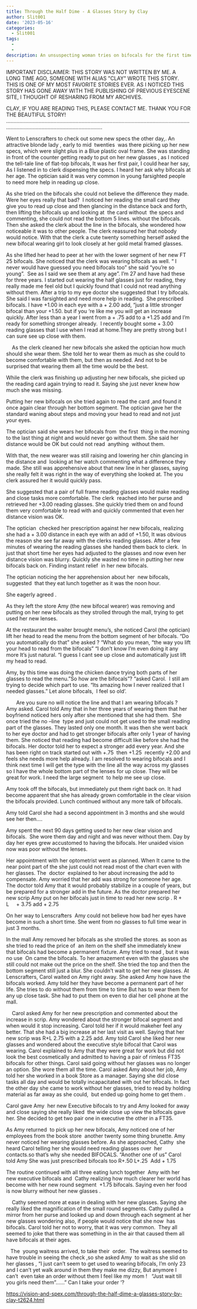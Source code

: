 ```yaml
---
title: Through the Half Dime - A Glasses Story by Clay
author: Slit001
date: '2023-05-16'
categories:
  - Slit001
tags:
  - 
  - 
description: An unsuspecting woman tries on bifocals for the first time and discovers a world she never knew existed.
---
```

IMPORTANT DISCLAIMER: THIS STORY WAS NOT WRITTEN BY ME. A LONG TIME AGO, SOMEONE WITH ALIAS "CLAY" WROTE THIS STORY. THIS IS ONE OF MY MOST FAVORITE STORIES EVER. AS I NOTICED THIS STORY HAS GONE AWAY WITH THE PUBLISHING OF PREVIOUS EYESCENE SITE, I THOUGHT OF RESHARING FROM MY ARCHIVES.

CLAY, IF YOU ARE READING THIS, PLEASE CONTACT ME. THANK YOU FOR THE BEAUTIFUL STORY!
.............................................................................................................................................................................................

Went to Lenscrafters to check out some new specs the other day,. An attractive blonde lady , early to mid  twenties  was there picking up her new specs, which were slight plus in a Blue plastic oval frame. She was standing in front of the counter getting ready to put on her new glasses , as I noticed the tell-tale line of flat-top bifocals, It was her first pair, I could hear her say, As I listened in to clerk dispensing the specs. I heard her ask why bifocals at her age. The optician said it was very common in young farsighted people to need more help in reading up close.

As she tried on the bifocals she could not believe the difference they made. Were her eyes really that bad?  I noticed her reading the small card they give you to read up close and then glancing in the distance back and forth, then lifting the bifocals up and looking at  the card without  the specs and commenting, she could not read the bottom 5 lines. without the bifocals. Then she asked the clerk about the line in the bifocals, she wondered how noticeable it was to other people. The clerk reassured her that nobody would notice. With that the clerk a cute twenty something herself asked the new bifocal wearing girl to look closely at her gold metal framed glasses.

As she lifted her head to peer at her with the lower segment of her new FT 25 bifocals. She noticed that the clerk was wearing bifocals as well. “ I never would have guessed you need bifocals too” she said “you’re so young”.  See as I said we see them at any age”. I’m 27 and have had these for three years. I started out wearing the half glasses just for reading, they really made me feel old but I quickly found that I could not read anything without them. After a trip to my eye doctor she suggested that I try bifocals. She said I was farsighted and need more help in reading.  She prescribed  bifocals. I have +1.00 in each eye with a + 2.00 add, “just a little stronger bifocal than your +1.50. but if you ‘re like me you will get an increase quickly. After less than a year I went from a + .75 add to a +1.25 add and I’m ready for something stronger already.  I recently bought some + 3.00 reading glasses that I use when I read at home.They are pretty strong but I can sure see up close with them.

    As the clerk cleaned her new bifocals she asked the optician how much should she wear them. She told her to wear them as much as she could to become comfortable with them, but then as needed. And not to be surprised that wearing them all the time would be the best.

While the clerk was finishing up adjusting her new bifocals, she picked up the reading card again trying to read it. Saying she just never knew how much she was missing.

Putting her new bifocals on she tried again to read the card ,and found it once again clear through her bottom segment. The optician gave her the standard waning about steps and moving your head to read and not just your eyes.

The optician said she wears her bifocals from  the first  thing in the morning to the last thing at night and would never go without them. She said her distance would be OK but could not read  anything  without them.

With that, the new wearer was still raising and lowering her chin glancing in the distance and  looking at her watch commenting what a difference they made. She still was apprehensive about that new line in her glasses, saying she really felt it was right in the way of everything she looked at. The you clerk assured her it would quickly pass.

She suggested that a pair of full frame reading glasses would make reading and close tasks more comfortable. The clerk  reached into her purse and retrieved her +3.00 reading glasses. She quickly tried them on and found them very comfortable to read with and quickly commented that even her distance vision was OK.

The optician  checked her prescription against her new bifocals, realizing she had a + 3.00 distance in each eye with an add of +1.50, It was obvious the reason she see far away with the clerks reading glasses. After a few minutes of wearing the reading glasses she handed them back to clerk.  In just that short time her eyes had adjusted to the glasses and now even her distance vision was blurry. Quickly she wasted no time in putting her new bifocals back on. Finding instant relief  in her new bifocals.

The optician noticing the her apprehension about her  new bifocals, suggested  that they eat lunch together as it was the noon hour.

She eagerly agreed .

As they left the store Amy (the new bifocal wearer) was removing and putting on her new bifocals as they strolled through the mall, trying to get used her new lenses.

At the restaurant the waiter brought menu’s, she noticed Carol (the optician) lift her head to read the menu from the bottom segment of her bifocals. “Do you automatically do that” she asked ? “What do you mean, “the way you lift your head to read from the bifocals” “I don’t know I’m even doing it any more It’s just natural. “I guess I cant see up close and automatically just lift my head to read.

Amy, by this time was doing the chicken dance trying both parts of her glasses to read the menu.”So how are the bifocals”? “asked Carol.  I still am trying to decide which part to use. “Its amazing how I never realized that I needed glasses.” Let alone bifocals,  I feel so old’.  

       Are you sure no will notice the line and that I am wearing bifocals ?  Amy asked. Carol told Amy that in her three years of wearing them that her boyfriend noticed hers only after she mentioned that she had them.  She once tried the no –line  type and just could not get used to the small reading part of the glasses. They lasted only one month. It was then she went back to her eye doctor and had to get stronger bifocals after only 1 year of having them. She noticed that reading had become difficult like before she had the bifocals. Her doctor told her to expect a stronger add every year. And she has been right on track started out with +.75  then +1.25  recently +2.00 and feels she needs more help already. I am resolved to wearing bifocals and I think next time I will get the type with the line all the way across my glasses so I have the whole bottom part of the lenses for up close. They will be great for work. I need the large segment  to help me see up close.

Amy took off the bifocals, but immediately put them right back on. It had become apparent that she has already grown comfortable in the clear vision the bifocals provided. Lunch continued without any more talk of bifocals.

Amy told Carol she had a second appointment in 3 months and she would see her then….

Amy spent the next 90 days getting used to her new clear vision and bifocals.  She wore them day and night and was never without them. Day by day her eyes grew accustomed to having the bifocals. Her unaided vision  now was poor without the lenses.

Her appointment with her optometrist went as planned. When It came to the near point part of the she just could not read most of the chart even with her glasses. The  doctor  explained to her about increasing the add to compensate. Amy worried that her add was strong for someone her age. The doctor told Amy that it would probably stabilize in a couple of years, but be prepared for a stronger add in the future. As the doctor prepared her new scrip Amy put on her bifocals just in time to read her new scrip . R + L     + 3.75 add + 2.75

On her way to Lenscrafters  Amy could not believe how bad her eyes have become in such a short time. She went from no glasses to full time wear in just 3 months.

In the mall Amy removed her bifocals as she strolled the stores. as soon as she tried to read the price of  an item on the shelf she immediately knew that bifocals had become a permanent fixture. Amy tried to read , but it was no use  On came the bifocals. To her amazement even with the glasses she still could not make out the price on the shelf. She tried the top and then the bottom segment still just a blur. She couldn’t wait to get her new glasses. At Lenscrafters, Carol waited on Amy right away. She asked Amy how have the bifocals worked. Amy told her they have become a permanent part of her life. She tries to do without them from time to time But has to wear them for any up close task. She had to put them on even to dial her cell phone at the mall.

    Carol asked Amy for her new prescription and commented about the increase in scrip. Amy wondered about the stronger bifocal segment and when would it stop increasing. Carol told her if it would makeher feel any better. That she had a big increase at her last visit as well. Saying that her new scrip was R+L 2.75 with a 2.25 add. Amy told Carol she liked her new glasses and wondered about the executive style bifocal that Carol was wearing. Carol explained to Amy that they were great for work but did not look the best cosmetically and admitted to having a pair of rimless FT35 bifocals for other things. Carol said going without her glasses was no longer an option. She wore them all the time. Carol asked Amy about her job, Amy told her she worked in a book Store as a manager. Saying she did close tasks all day and would be totally incapacitated with out her bifocals. In fact the other day she came to work without her glasses, tried to read by holding material as far away as she could,  but ended up going home to get them .

Carol gave Amy  her new Executive bifocals to try and Amy looked for away and close saying she really liked  the wide close up view the bifocals gave her. She decided to get two pair one in executive the other in a FT35.

As Amy returned  to pick up her new bifocals, Amy noticed one of her employees from the book store  another twenty some thing brunette. Amy never noticed her wearing glasses before. As she approached, Cathy  she heard Carol telling her she would need reading glasses over  her contacts.so that’s why she needed BIFOCALS. “Another one of us” Carol told Amy She was just prescribed bifocals too R+.50 L+.25  Add + 1.75

The routine continued with all three eating lunch together  Amy with her new executive bifocals and  Cathy realizing how much clearer her world has become with her new round segment  +1.75 bifocals. Saying even her food is now blurry without her new glasses .

    Cathy seemed more at ease in dealing with her new glasses. Saying she really liked the magnification of the small round segments. Cathy pulled a mirror from her purse and looked up and down through each segment at her new glasses wondering also, if people would notice that she now  has bifocals. Carol told her not to worry, that it was very common.  They all seemed to joke that there was something in in the air that caused them all have bifocals at their ages.

   The  young waitress arrived, to take their  order.  The waitress seemed to have trouble in seeing the check ,so she asked Amy  to wait as she slid on her glasses , “I just can’t seem to get used to wearing bifocals, I’m only 23 and I can’t yet walk around in them they make me dizzy, But anymore I can’t  even take an order without them I feel like my mom !   “Just wait till you girls need them”……” Can I take your order ‘?

https://vision-and-spex.com/through-the-half-dime-a-glasses-story-by-clay-t2624.html